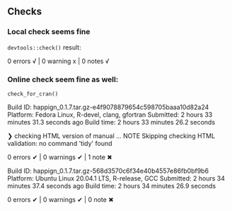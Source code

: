 ## Checks

### Local check seems fine

`devtools::check()` result:

0 errors √ | 0 warning x | 0 notes √

### Online check seem fine as well:

`check_for_cran()`

Build ID: 	happign_0.1.7.tar.gz-e4f9078879654c598705baaa10d82a24
Platform: 	Fedora Linux, R-devel, clang, gfortran
Submitted: 	2 hours 33 minutes 31.3 seconds ago
Build time: 	2 hours 33 minutes 26.2 seconds

❯ checking HTML version of manual ... NOTE
Skipping checking HTML validation: no command 'tidy' found

0 errors ✔ | 0 warnings ✔ | 1 note ✖

Build ID: 	happign_0.1.7.tar.gz-568d3570c6f34e40b4557e86fb0bf9b6
Platform: 	Ubuntu Linux 20.04.1 LTS, R-release, GCC
Submitted: 	2 hours 34 minutes 37.4 seconds ago
Build time: 	2 hours 34 minutes 26.9 seconds

0 errors ✔ | 0 warnings ✔ | 0 note ✖
